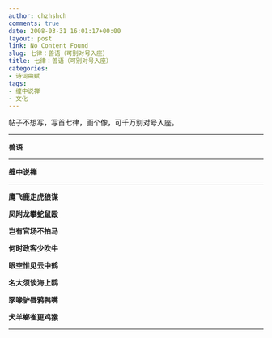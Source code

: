 ```yaml
---
author: chzhshch
comments: true
date: 2008-03-31 16:01:17+00:00
layout: post
link: No Content Found
slug: 七律：兽语（可别对号入座）
title: 七律：兽语（可别对号入座）
categories:
- 诗词曲赋
tags:
- 缠中说禅
- 文化
---
```


			

帖子不想写，写首七律，画个像，可千万别对号入座。

** **

**兽语**

** **

**缠中说禅**

** **

**鹰飞鹿走虎狼谋**

**凤附龙攀蛇鼠殴**

**岂有官场不拍马**

**何时政客少吹牛**

**眼空惟见云中鹤**

**名大须谈海上鸥**

**豕喙驴唇鸦鸭嘴**

**犬羊螂雀更鸡猴**

** **
